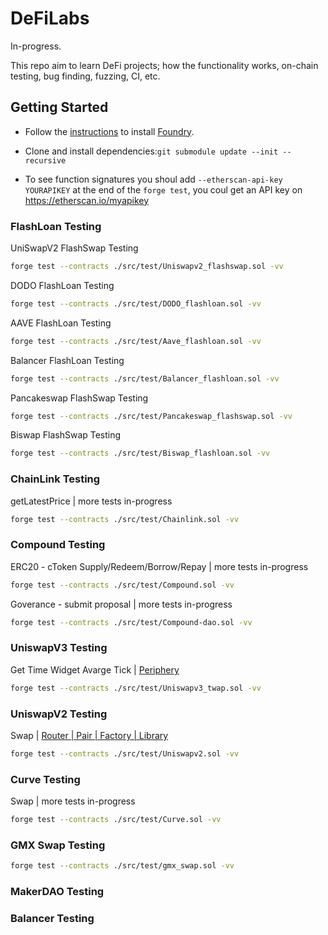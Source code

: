 # DeFiLabs

In-progress.

This repo aim to learn DeFi projects; how the functionality works, on-chain testing, bug finding, fuzzing, CI, etc.

## Getting Started

* Follow the [instructions](https://book.getfoundry.sh/getting-started/installation.html) to install [Foundry](https://github.com/foundry-rs/foundry).

* Clone and install dependencies:```git submodule update --init --recursive```

* To see function signatures you shoul add `--etherscan-api-key YOURAPIKEY` at the end of the `forge test`, you coul get an API key on https://etherscan.io/myapikey

### FlashLoan Testing

UniSwapV2 FlashSwap Testing
```sh
forge test --contracts ./src/test/Uniswapv2_flashswap.sol -vv
```

DODO FlashLoan Testing
```sh
forge test --contracts ./src/test/DODO_flashloan.sol -vv
```

AAVE FlashLoan Testing
```sh
forge test --contracts ./src/test/Aave_flashloan.sol -vv

```

Balancer FlashLoan Testing
```sh
forge test --contracts ./src/test/Balancer_flashloan.sol -vv
```

Pancakeswap FlashSwap Testing
```sh
forge test --contracts ./src/test/Pancakeswap_flashswap.sol -vv
```

Biswap FlashSwap Testing
```sh
forge test --contracts ./src/test/Biswap_flashloan.sol -vv
```
### ChainLink Testing
getLatestPrice | more tests in-progress
```sh
forge test --contracts ./src/test/Chainlink.sol -vv
```
### Compound Testing
ERC20 - cToken Supply/Redeem/Borrow/Repay | more tests in-progress
```sh
forge test --contracts ./src/test/Compound.sol -vv
```
Goverance - submit proposal | more tests in-progress
```sh
forge test --contracts ./src/test/Compound-dao.sol -vv
```
### UniswapV3 Testing
Get Time Widget Avarge Tick | [Periphery](https://github.com/gakonst/v3-periphery-foundry)
```sh
forge test --contracts ./src/test/Uniswapv3_twap.sol -vv
```
### UniswapV2 Testing
Swap | [Router | Pair | Factory | Library](https://github.com/Jeiwan/zuniswapv2)
```sh
forge test --contracts ./src/test/Uniswapv2.sol -vv
```
### Curve Testing
Swap | more tests in-progress
```sh
forge test --contracts ./src/test/Curve.sol -vv
```

### GMX Swap Testing

```sh
forge test --contracts ./src/test/gmx_swap.sol -vv
```
### MakerDAO Testing
### Balancer Testing
